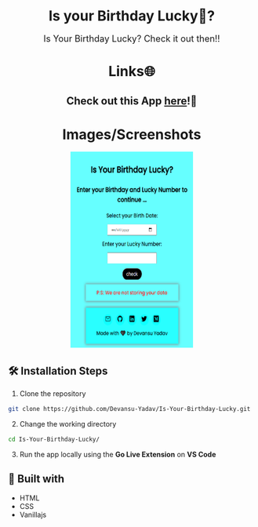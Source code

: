 <h1 align="center">Is your Birthday Lucky🤑?</h1>

<p align="center"><font size="4">Is Your Birthday Lucky? Check it out then!!</font></p>

<h1 align="center">Links🌐</h1>

<h2 align="center">Check out this App <a href="https://dev-is-your-birthday-lucky.netlify.app/">here</a>!🚀</h2>

<h1 align="center">Images/Screenshots</h1>

<p align="center">
<img alt="Lucky Birthday Checker" src="assets/Lucky-Birthday.png" width="250px" height="400px"/>
</p>

## 🛠️ Installation Steps

1. Clone the repository

```Bash
git clone https://github.com/Devansu-Yadav/Is-Your-Birthday-Lucky.git
```

2. Change the working directory

```Bash
cd Is-Your-Birthday-Lucky/
```

3. Run the app locally using the <b>Go Live Extension</b> on <b>VS Code</b>

## 👷 Built with

- HTML
- CSS
- Vanillajs